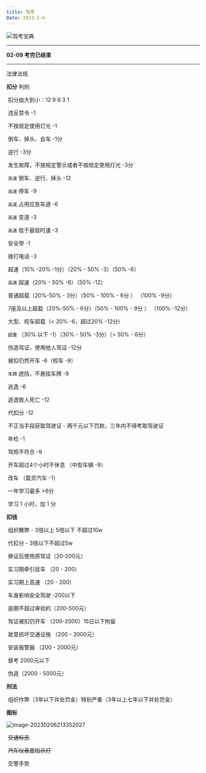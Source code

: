 ```yaml
---
title: 驾考
Date: 2023-2-4
---
```




![驾考宝典](https://cdn.jsdelivr.net/gh/xuchao996/gallary@main/imgs/140516-5fb2169c40482.png)



----

**02-09 考完已结束**

----



法律法规

**扣分** 判刑

​	扣分由大到小：12 9 6 3 1

​	违反禁令 -1

​	不按规定使用灯光 -1

​	倒车、掉头、会车 -1分

​	逆行 -3分

​	发生故障，不按规定警示或者不按规定使用灯光 -3分

​	`高速` 倒车、逆行、掉头 -12

​	`高速` 停车 -9

​	`高速` 占用应急车道 -6

​	`高速` 变道 -3

​	`高速` 低于最低时速 -3

​	安全带 -1

​	拨打电话 -3

​	超速（10% -20% -1分）（20% - 50% -3）（50% -6）

​	`高速` 超速（20% - 50% -6）（50% -12）



​	普通超载（20%-50% - 3分）（50% - 100% - 6分 ） （100% -9分）

​	7座及以上超载（20%-50% - 6分）（50% - 100% - 9分 ） （100% -12分）

​	大型、校车超载（< 20% -6，超过20% -12分）

​	`超重` （30% 以下 -1）（30% - 50% -3分）（> 50% - 6分）

​	伪造驾证，使用他人驾证  -12分

​	被扣仍然开车 -6（校车 -9）

​	`车牌` 遮挡，不悬挂车牌 -9

​	逃逸 -6

​	逃逸致人死亡 -12

​	代扣分 -12

​	不正当手段获取驾驶证 - 两千元以下罚款，三年内不得考取驾驶证

​	年检 -1

​	驾照不符合 -9

​	开车超过4个小时不休息 （中型车辆 -9）

​	改车 （载货汽车 -1）



​	一年学习最多 +6分

​	学习 1 小时，加 1 分

 **扣钱**

​	组织舞弊 - 3倍以上 5倍以下 不超过10w

​	代扣分 - 3倍以下不超过5w

​	换证后使用原驾证（20-200元）

​	实习期牵引挂车 （20 - 200）

​	实习期上高速 （20 - 200）

​	车身影响安全驾驶 -200以下

​	逾期不超过审验的（200-500元）

​	驾证被扣仍开车 （200-2000）15日以下拘留

​	故意损坏交通设施 （200 - 2000元）

​	安装报警器 （200 - 2000元）

​	替考 2000元以下	

​	伪造（2000 - 5000元）

**刑法**

​	组织作弊（3年以下并处罚金）特别严重（3年以上七年以下并处罚金）	



**图标**

![image-20230206213352027](https://cdn.jsdelivr.net/gh/xuchao996/gallary@main/imgs/image-20230206213352027.png)

​	~~交通标志~~


​	~~汽车仪表盘指示灯~~

​	交警手势